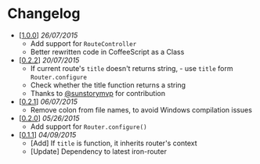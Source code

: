 Changelog
======

 - [[1.0.0](https://github.com/VeliovGroup/Meteor-iron-router-title/releases/tag/v1.0.0)] *26/07/2015*
   - Add support for `RouteController`
   - Better rewritten code in CoffeeScript as a Class
 - [[0.2.2](https://github.com/VeliovGroup/Meteor-iron-router-title/releases/tag/v0.2.2)] *20/07/2015*
   - If current route's `title` doesn't returns string, - use `title` form `Router.configure`
   - Check whether the title function returns a string
   - Thanks to [@sunstorymvp](https://github.com/sunstorymvp) for contribution
 - [[0.2.1](https://github.com/VeliovGroup/Meteor-iron-router-title/releases/tag/v0.2.1)] *06/07/2015*
   - Remove colon from file names, to avoid Windows compilation issues
 - [[0.2.0](https://github.com/VeliovGroup/Meteor-iron-router-title/releases/tag/v0.2.0)] *05/26/2015*
   - Add support for `Router.configure()`
 - [[0.1.1](https://github.com/VeliovGroup/Meteor-iron-router-title/releases/tag/v0.1.1)] *04/09/2015*
   - [Add] If `title` is function, it inherits router's context
   - [Update] Dependency to latest iron-router